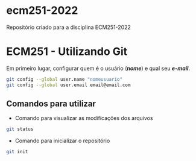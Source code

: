 # ecm251-2022
Repositório criado para a disciplina ECM251-2022

# ECM251 - Utilizando Git

Em primeiro lugar, configurar quem é o usuário (***nome***) e qual seu ***e-mail***.

```bash
git config --global user.name "nomeusuario"
git config --global user.email email@email.com
```

## Comandos para utilizar

- Comando para visualizar as modificações dos arquivos

```bash
git status
```

- Comando para inicializar o repositório

```bash
git init
```